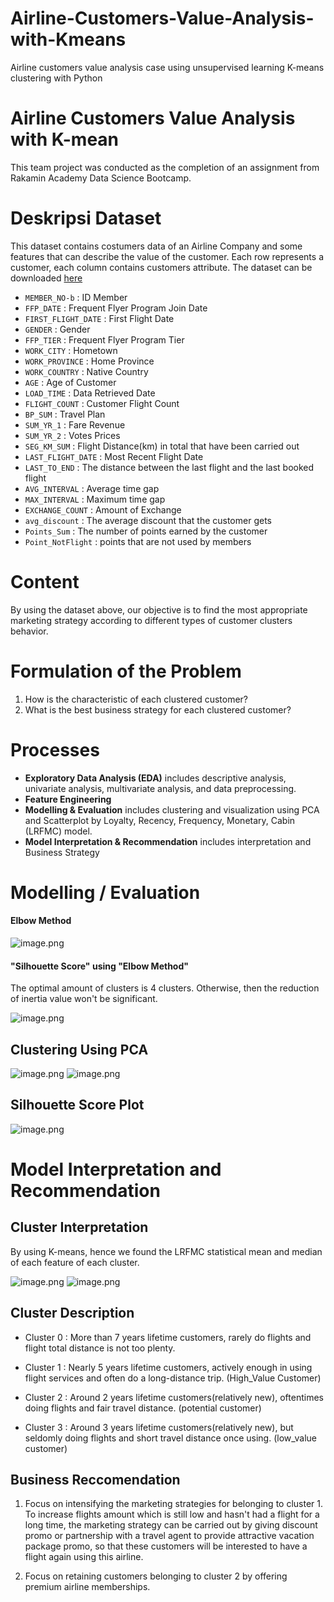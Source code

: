 # Airline-Customers-Value-Analysis-with-Kmeans
Airline customers value analysis case using unsupervised learning K-means clustering with Python

# **Airline Customers Value Analysis with K-mean**

This team project was conducted as the completion of an assignment from Rakamin Academy Data Science Bootcamp.

# Deskripsi Dataset

This dataset contains costumers data of an Airline Company and some features that can describe the value of the customer. Each row represents a customer, each column contains customers attribute. The dataset can be downloaded [here](https://drive.google.com/file/d/14G4xOWK5e-QQ9S7GmBwULChNdeJZXs2U/view?usp=drive_link)

- `MEMBER_NO-b` : ID Member
- `FFP_DATE` : Frequent Flyer Program Join Date
- `FIRST_FLIGHT_DATE` : First Flight Date
- `GENDER` : Gender
- `FFP_TIER` : Frequent Flyer Program Tier
- `WORK_CITY` : Hometown
- `WORK_PROVINCE` : Home Province
- `WORK_COUNTRY` : Native Country
- `AGE` : Age of Customer
- `LOAD_TIME` : Data Retrieved Date
- `FLIGHT_COUNT` : Customer Flight Count
- `BP_SUM` : Travel Plan
- `SUM_YR_1` : Fare Revenue
- `SUM_YR_2` : Votes Prices
- `SEG_KM_SUM` : Flight Distance(km) in total that have been carried out
- `LAST_FLIGHT_DATE` : Most Recent Flight Date
- `LAST_TO_END` : The distance between the last flight and the last booked flight
- `AVG_INTERVAL` : Average time gap
- `MAX_INTERVAL` : Maximum time gap
- `EXCHANGE_COUNT` : Amount of Exchange
- `avg_discount` : The average discount that the customer gets
- `Points_Sum` : The number of points earned by the customer
- `Point_NotFlight` : points that are not used by members

# Content

By using the dataset above, our objective is to find the most appropriate marketing strategy according to different types of customer clusters behavior.

# Formulation of the Problem

1. How is the characteristic of each clustered customer?
2. What is the best business strategy for each clustered customer?

# Processes

- **Exploratory Data Analysis (EDA)** includes descriptive analysis, univariate analysis, multivariate analysis, and data preprocessing.
- **Feature Engineering** 
- **Modelling & Evaluation** includes clustering and visualization using PCA and Scatterplot by Loyalty, Recency, Frequency, Monetary, Cabin (LRFMC) model.
- **Model Interpretation & Recommendation** includes interpretation and Business Strategy

# Modelling / Evaluation

#### **Elbow Method**

![image.png](attachment:1f755509-ddbd-4fc8-a597-ffef0cd040e7.png)

#### **"Silhouette Score"** using **"Elbow Method"**

The optimal amount of clusters is 4 clusters. Otherwise, then the reduction of inertia value won't be significant.

![image.png](attachment:40924391-20c9-4f1f-87f0-e167bb1f9643.png)

## Clustering Using PCA

![image.png](attachment:205f220e-1c66-40cc-944f-6edbf302e754.png)
![image.png](attachment:2140a39e-98d4-4dbf-bbcd-ccd3fd2eda79.png)

## Silhouette Score Plot

![image.png](attachment:7448cbef-1f12-4108-90d6-012dfb352854.png)

# Model Interpretation and Recommendation

## Cluster Interpretation  

By using K-means, hence we found the LRFMC statistical mean and median of each feature of each cluster.

![image.png](attachment:ddace344-93b1-4ab7-87e0-0c8693fbf009.png)
![image.png](attachment:b120a3de-c137-44a3-9d2e-10e2241bb6e0.png)

## Cluster Description

- Cluster 0 : More than 7 years lifetime customers, rarely do flights and flight total distance is not too plenty.

- Cluster 1 : Nearly 5 years lifetime customers, actively enough in using flight services and often do a long-distance trip. (High_Value Customer)

- Cluster 2 : Around 2 years lifetime customers(relatively new), oftentimes doing flights and fair travel distance. (potential customer)

- Cluster 3 : Around 3 years lifetime customers(relatively new), but seldomly doing flights and short travel distance once using. (low_value customer)

## Business Reccomendation

1. Focus on intensifying the marketing strategies for belonging to cluster 1. To increase flights amount which is still low and hasn't had a flight for a long time, the marketing strategy can be carried out by giving discount promo or partnership with a travel agent to provide attractive vacation package promo, so that these customers will be interested to have a flight again using this airline.

2. Focus on retaining customers belonging to cluster 2 by offering premium airline memberships. 
